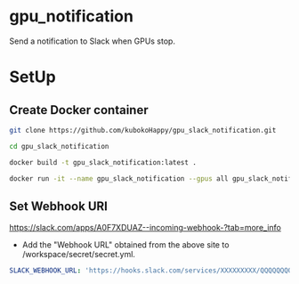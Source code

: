 # gpu_notification
Send a notification to Slack when GPUs stop.

# SetUp
## Create Docker container
```Bash
git clone https://github.com/kubokoHappy/gpu_slack_notification.git
```
```Bash
cd gpu_slack_notification
```
```Bash
docker build -t gpu_slack_notification:latest .
```
```Bash
docker run -it --name gpu_slack_notification --gpus all gpu_slack_notification:latest
```
## Set Webhook URI
https://slack.com/apps/A0F7XDUAZ--incoming-webhook-?tab=more_info
- Add the "Webhook URL" obtained from the above site to /workspace/secret/secret.yml.
```yaml
SLACK_WEBHOOK_URL: 'https://hooks.slack.com/services/XXXXXXXXX/QQQQQQQQQQQQQQQQQQQ'
```
